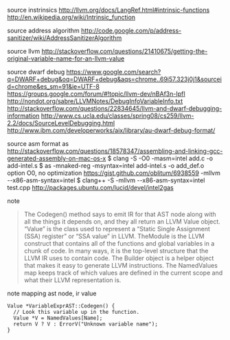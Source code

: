 
source instrinsics
  http://llvm.org/docs/LangRef.html#intrinsic-functions
  http://en.wikipedia.org/wiki/Intrinsic_function

source address algorithm
  http://code.google.com/p/address-sanitizer/wiki/AddressSanitizerAlgorithm

source llvm
  http://stackoverflow.com/questions/21410675/getting-the-original-variable-name-for-an-llvm-value

source dwarf debug
  https://www.google.com/search?q=DWARF+debug&oq=DWARF+debug&aqs=chrome..69i57.323j0j1&sourceid=chrome&es_sm=91&ie=UTF-8
  https://groups.google.com/forum/#!topic/llvm-dev/nBAf3n-IpfI
  http://nondot.org/sabre/LLVMNotes/DebugInfoVariableInfo.txt
  http://stackoverflow.com/questions/22834645/llvm-and-dwarf-debugging-information
  http://www.cs.ucla.edu/classes/spring08/cs259/llvm-2.2/docs/SourceLevelDebugging.html
  http://www.ibm.com/developerworks/aix/library/au-dwarf-debug-format/

source asm
  format as
  http://stackoverflow.com/questions/18578347/assembling-and-linking-gcc-generated-assembly-on-mac-os-x
  $ clang -S -O0 -masm=intel add.c -o add-intel.s 
  $ as -mnaked-reg -msyntax=intel add-intel.s -o add_def.o 
  option O0, no optimization
  https://gist.github.com/oblitum/6938559
  -mllvm --x86-asm-syntax=intel
  $ clang++ -S -mllvm --x86-asm-syntax=intel test.cpp
  http://packages.ubuntu.com/lucid/devel/intel2gas

note
  > The Codegen() method says to emit IR for that AST node along with all the things it depends on, and they all return an LLVM Value object. “Value” is the class used to represent a “Static Single Assignment (SSA) register” or “SSA value” in LLVM.
  > TheModule is the LLVM construct that contains all of the functions and global variables in a chunk of code. In many ways, it is the top-level structure that the LLVM IR uses to contain code.
  > The Builder object is a helper object that makes it easy to generate LLVM instructions. 
  > The NamedValues map keeps track of which values are defined in the current scope and what their LLVM representation is.

note
  mapping ast node, ir value

```
Value *VariableExprAST::Codegen() {
  // Look this variable up in the function.
  Value *V = NamedValues[Name];
  return V ? V : ErrorV("Unknown variable name");
}
```
